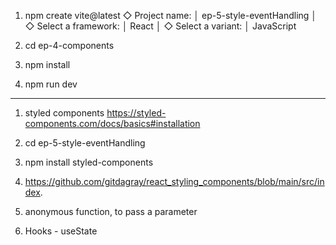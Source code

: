 1.  npm create vite@latest
    ◇ Project name:
    │ ep-5-style-eventHandling
    │
    ◇ Select a framework:
    │ React
    │
    ◇ Select a variant:
    │ JavaScript

2.  cd ep-4-components
3.  npm install
4.  npm run dev

---

1.  styled components
    https://styled-components.com/docs/basics#installation

2.  cd ep-5-style-eventHandling
3.  npm install styled-components

4.  https://github.com/gitdagray/react_styling_components/blob/main/src/index.
5.  anonymous function, to pass a parameter
6.  Hooks - useState
